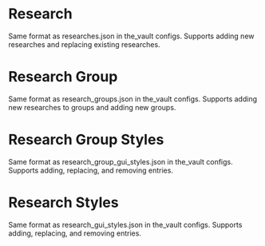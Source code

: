 # Research
Same format as researches.json in the_vault configs. Supports adding new researches and replacing existing researches.

# Research Group
Same format as research_groups.json in the_vault configs. Supports adding new researches to groups and adding new groups.

# Research Group Styles
Same format as research_group_gui_styles.json in the_vault configs. Supports adding, replacing, and removing entries.

# Research Styles
Same format as research_gui_styles.json in the_vault configs. Supports adding, replacing, and removing entries.